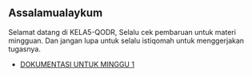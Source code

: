 ## Assalamualaykum

Selamat datang di KELA5-QODR, Selalu cek pembaruan untuk materi mingguan.
Dan jangan lupa untuk selalu istiqomah untuk menggerjakan tugasnya.

- [DOKUMENTASI UNTUK MINGGU 1](https://achmadesigner.github.io/KELA5-QODR/Minggu1/index.html) 
